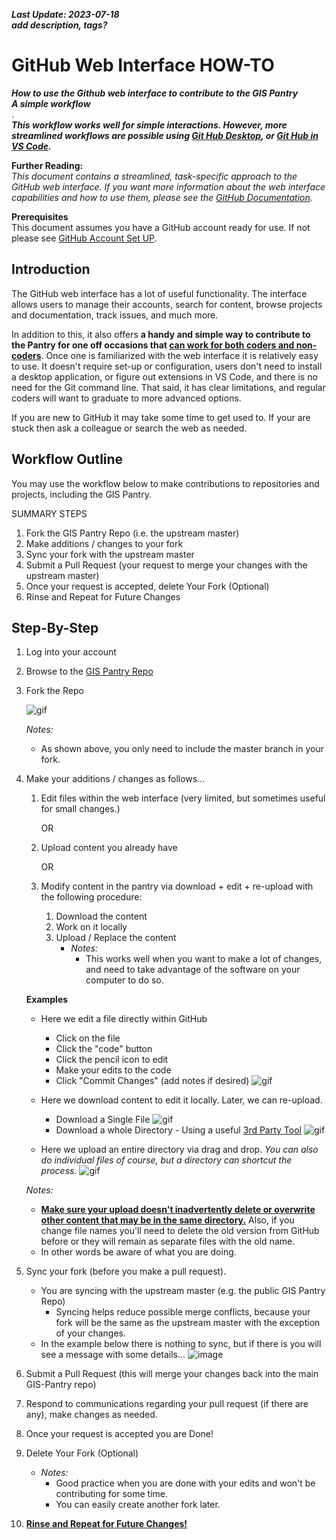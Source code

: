 ***Last Update: 2023-07-18***   
***add description, tags?***

# GitHub Web Interface HOW-TO
***How to use the Github web interface to contribute to the GIS Pantry***  
***A simple workflow***  
.  
***This workflow works well for simple interactions. However, more streamlined workflows are possible using [Git Hub Desktop](./GitHub_DesktopApplication.md), or [Git Hub in VS Code](./GitHub_in_VSCode.md).***  

**Further Reading:**  
*This document contains a streamlined, task-specific approach to the GitHub web interface. If you want more information about the web interface capabilities and how to use them, please see the [GitHub Documentation](https://docs.github.com/en).*  

**Prerequisites**  
This document assumes you have a GitHub account ready for use. If not please see [GitHub Account Set UP](./GitHub_Account_Set_Up.md).

## Introduction
The GitHub web interface has a lot of useful functionality. The interface allows users to manage their accounts, search for content, browse projects and documentation, track issues, and much more. 

In addition to this, it also offers **a handy and simple way to contribute to the Pantry for one off occasions that <ins>can work for both coders and non-coders</ins>**. Once one is familiarized with the web interface it is relatively easy to use. It doesn't require set-up or configuration, users don't need to install  a desktop application, or figure out extensions in VS Code, and there is no need for the Git command line. That said, it has clear limitations, and regular coders will want to graduate to more advanced options.

If you are new to GitHub it may take some time to get used to. If your are stuck then ask a colleague or search the web as needed.

## Workflow Outline
You may use the workflow below to make contributions to repositories and projects, including the GIS Pantry. 

SUMMARY STEPS
1. Fork the GIS Pantry Repo (i.e. the upstream master)
1. Make additions / changes to your fork
1. Sync your fork with the upstream master 
1. Submit a Pull Request (your request to merge your changes with the upstream master)
1. Once your request is accepted, delete Your Fork (Optional)
1. Rinse and Repeat for Future Changes

## Step-By-Step
1. Log into your account
1. Browse to the [GIS Pantry Repo](https://github.com/bcgov/gis-pantry)
1. Fork the Repo

    ![gif](_media/GitHub-WI_contribute_fork-repo.gif)

    *Notes:*
    - As shown above, you only need to include the master branch in your fork.

1. Make your additions / changes as follows...
    1. Edit files within the web interface (very limited, but sometimes useful for small changes.)
    
        OR
    
    1. Upload content you already have

        OR

    1. Modify content in the pantry via download + edit + re-upload with the following procedure:
        1. Download the content
        1. Work on it locally
        1. Upload / Replace the content  
            - *Notes:*
                - This works well when you want to make a lot of changes, and need to take advantage of the software on your computer to do so.
    
    **Examples**

    - Here we edit a file directly within GitHub
        - Click on the file
        - Click the "code" button
        - Click the pencil icon to edit
        - Make your edits to the code
        - Click "Commit Changes" (add notes if desired)
    ![gif](_media/GitHub-WI_contribute_edit-in-web.gif)

    - Here we download content to edit it locally. Later, we can re-upload.
        - Download a Single File
        ![gif](_media/GitHub-WI_contribute_download-file.gif)
        - Download a whole Directory - Using a useful [3rd Party Tool](https://download-directory.github.io/)
        ![gif](_media/GitHub-WI_contribute_download-directory.gif)

    - Here we upload an entire directory via drag and drop.
    *You can also do individual files of course, but a directory can shortcut the process.*
    ![gif](_media/GitHub-WI_contribute_upload-directory.gif)

    *Notes:*  
    - <ins>**Make sure your upload doesn't inadvertently delete or overwrite other content that may be in the same directory.**</ins> Also, if you change file names you'll need to delete the old version from GitHub before or they will remain as separate files with the old name.
    - In other words be aware of what you are doing.
               
1. Sync your fork (before you make a pull request).
    - You are syncing with the upstream master (e.g. the public GIS Pantry Repo)
        - Syncing helps reduce possible merge conflicts, because your fork will be the same as the upstream master with the exception of your changes.
    - In the example below there is nothing to sync, but if there is you will see a message with some details...
    ![image](_media/GitHub-WI_contribute_sync-fork.gif)
1. Submit a Pull Request (this will merge your changes back into the main GIS-Pantry repo)
1. Respond to communications regarding your pull request (if there are any), make changes as needed.
1. Once your request is accepted you are Done!
1. Delete Your Fork (Optional)
    - *Notes:*
        - Good practice when you are done with your edits and won't be contributing for some time.
        - You can easily create another fork later.
1. **<ins>Rinse and Repeat for Future Changes!</ins>**
